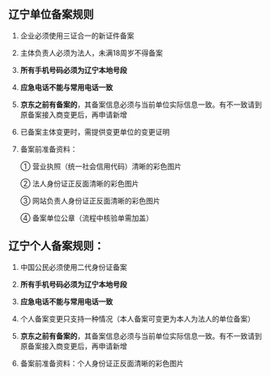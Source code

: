 ## 辽宁单位备案规则

1. 企业必须使用三证合一的新证件备案

2. 主体负责人必须为法人，未满18周岁不得备案

3. **所有手机号码必须为辽宁本地号段**

4. **应急电话不能与常用电话一致**

5. **京东之前有备案的**，其备案信息必须与当前单位实际信息一致。有不一致请到原备案接入商变更后，再申请新增

6. 已备案主体变更时，需提供变更单位的变更证明

7. 备案前准备资料：

   ① 营业执照（统一社会信用代码）清晰的彩色图片

   ② 法人身份证正反面清晰的彩色图片

   ③ 网站负责人身份证正反面清晰的彩色图片

   ④ 备案单位公章（流程中核验单需加盖）

## 辽宁个人备案规则：

1. 中国公民必须使用二代身份证备案

2. **所有手机号码必须为辽宁本地号段**

3. **应急电话不能与常用电话一致**

4. 个人备案变更只支持一种情况（本人备案可变更为本人为法人的单位备案）

5. **京东之前有备案的**，其备案信息必须与当前单位实际信息一致。有不一致请到原备案接入商变更后，再申请新增

6. 备案前准备资料：个人身份证正反面清晰的彩色图片
